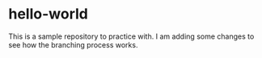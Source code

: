 # hello-world
This is a sample repository to practice with. 
I am adding some changes to see how the branching process works. 
